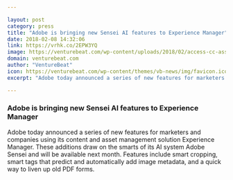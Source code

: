 ```yaml
---

layout: post
category: press
title: "Adobe is bringing new Sensei AI features to Experience Manager"
date: 2018-02-08 14:32:06
link: https://vrhk.co/2EPW3YQ
image: https://venturebeat.com/wp-content/uploads/2018/02/access-cc-assets-in-aem.jpg?fit=780%2C467&strip=all
domain: venturebeat.com
author: "VentureBeat"
icon: https://venturebeat.com/wp-content/themes/vb-news/img/favicon.ico
excerpt: "Adobe today announced a series of new features for marketers and companies using its content and asset management solution Experience Manager. These additions draw on the smarts of its AI system Adobe Sensei and will be available next month. Features include smart cropping, smart tags that predict and automatically add image metadata, and a quick way to liven up old PDF forms."

---
```


### Adobe is bringing new Sensei AI features to Experience Manager

Adobe today announced a series of new features for marketers and companies using its content and asset management solution Experience Manager. These additions draw on the smarts of its AI system Adobe Sensei and will be available next month. Features include smart cropping, smart tags that predict and automatically add image metadata, and a quick way to liven up old PDF forms.